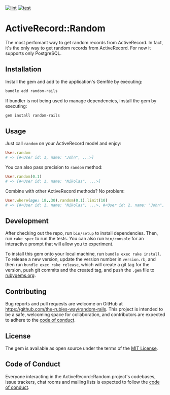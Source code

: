 [![lint](https://github.com/the-rubies-way/random-rails/actions/workflows/linter.yml/badge.svg)](https://github.com/the-rubies-way/random-rails/actions/workflows/linter.yml)
[![test](https://github.com/the-rubies-way/random-rails/actions/workflows/test.yml/badge.svg)](https://github.com/the-rubies-way/random-rails/actions/workflows/test.yml)

# ActiveRecord::Random

The most perfomant way to get random records from ActiveRecord. In fact, it's the only way to get random records from ActiveRecord. For now it supports only PostgreSQL.

## Installation

Install the gem and add to the application's Gemfile by executing:

```bash
bundle add random-rails
```

If bundler is not being used to manage dependencies, install the gem by executing:

```bash
gem install random-rails
```

## Usage

Just call `random` on your ActiveRecord model and enjoy:

```ruby
User.random
# => [#<User id: 1, name: "John", ...>]
```

You can also pass precision to `random` method:

```ruby
User.random(0.1)
# => [#<User id: 1, name: "Nikolas", ...>]
```

Combine with other ActiveRecord methods? No problem:

```ruby
User.where(age: 18..30).random(0.1).limit(10)
# => [#<User id: 1, name: "Nikolas", ...>, #<User id: 2, name: "John", ...>, ...]
```

## Development

After checking out the repo, run `bin/setup` to install dependencies. Then, run `rake spec` to run the tests. You can also run `bin/console` for an interactive prompt that will allow you to experiment.

To install this gem onto your local machine, run `bundle exec rake install`. To release a new version, update the version number in `version.rb`, and then run `bundle exec rake release`, which will create a git tag for the version, push git commits and the created tag, and push the `.gem` file to [rubygems.org](https://rubygems.org).

## Contributing

Bug reports and pull requests are welcome on GitHub at https://github.com/the-rubies-way/random-rails. This project is intended to be a safe, welcoming space for collaboration, and contributors are expected to adhere to the [code of conduct](https://github.com/the-rubies-way/random-rails/blob/master/CODE_OF_CONDUCT.md).

## License

The gem is available as open source under the terms of the [MIT License](https://opensource.org/licenses/MIT).

## Code of Conduct

Everyone interacting in the ActiveRecord::Random project's codebases, issue trackers, chat rooms and mailing lists is expected to follow the [code of conduct](https://github.com/the-rubies-way/random-rails/blob/master/CODE_OF_CONDUCT.md).

